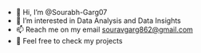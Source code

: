- 👋 Hi, I’m @Sourabh-Garg07
- 👀 I’m interested in Data Analysis and Data Insights
- 📫 Reach me on my email souravgarg862@gmail.com
- 👀 Feel free to check my projects
  

<!---
Sourabh-Garg07/Sourabh-Garg07 is a ✨ special ✨ repository because its `README.md` (this file) appears on your GitHub profile.
You can click the Preview link to take a look at your changes.
--->
